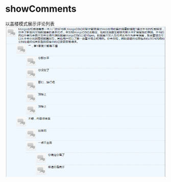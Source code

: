 showComments
============

以盖楼模式展示评论列表
![image](https://github.com/zjh-neverstop/showComments/blob/master/images/result.png)    


